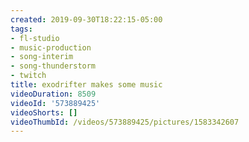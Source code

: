 ```yaml
---
created: 2019-09-30T18:22:15-05:00
tags:
- fl-studio
- music-production
- song-interim
- song-thunderstorm
- twitch
title: exodrifter makes some music
videoDuration: 8509
videoId: '573889425'
videoShorts: []
videoThumbId: /videos/573889425/pictures/1583342607
---
```

